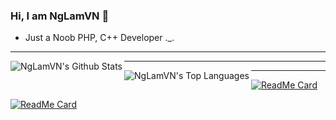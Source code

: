 ### Hi, I am NgLamVN 👋
* Just a Noob PHP, C++ Developer ._.
---
<img align="left" alt="NgLamVN's Github Stats" src="https://github-readme-stats.vercel.app/api?username=NgLamVN&show_icons=true&hide_border=true&theme=great-gatsby&count_private=true" />

---
<img align="left" alt="NgLamVN's Top Languages" src="https://github-readme-stats.vercel.app/api/top-langs/?username=NgLamVN&show_icons=true&hide_border=true&theme=great-gatsby&count_private=true" />

---

[![ReadMe Card](https://github-readme-stats.vercel.app/api/pin/?username=NgLamVN&repo=AutoSell&show_owner=true&theme=great-gatsby)](https://github.com/NgLamVN/AutoSell)

[![ReadMe Card](https://github-readme-stats.vercel.app/api/pin/?username=NgLamVN&repo=SmeltWands&show_owner=true&theme=great-gatsby)](https://github.com/NgLamVN/SmeltWands)
<!--
**LamPocketVN/LamPocketVN** is a ✨ _special_ ✨ repository because its `README.md` (this file) appears on your GitHub profile.
